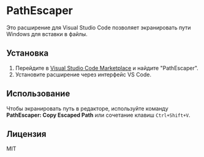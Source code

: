# PathEscaper

Это расширение для Visual Studio Code позволяет экранировать пути Windows для вставки в файлы.

## Установка

1. Перейдите в [Visual Studio Code Marketplace](https://marketplace.visualstudio.com/vscode) и найдите "PathEscaper".
2. Установите расширение через интерфейс VS Code.

## Использование

Чтобы экранировать путь в редакторе, используйте команду **PathEscaper: Copy Escaped Path** или сочетание клавиш `Ctrl+Shift+V`.

## Лицензия

MIT
